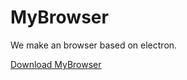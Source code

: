 # MyBrowser

We make an browser based on electron.

[Download MyBrowser](https://drive.usercontent.google.com/download?id=19pOlRlYH_0dCo4amUbx3QsMhj851yN4h&export=download&authuser=0)